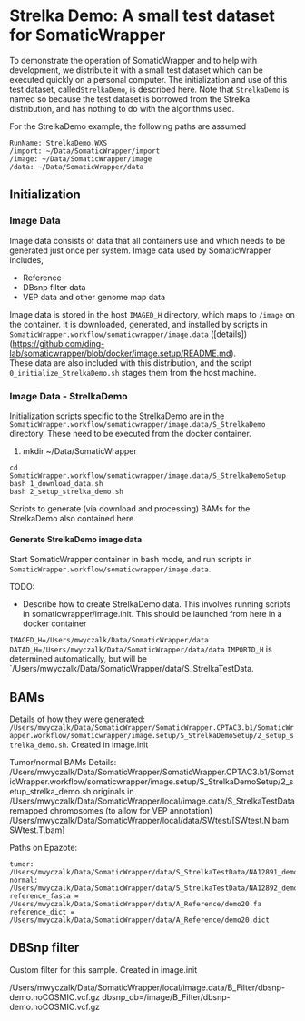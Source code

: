 # Strelka Demo: A small test dataset for SomaticWrapper

To demonstrate the operation of SomaticWrapper and to help with development,
we distribute it with a small test dataset which can be executed quickly on
a personal computer.  The initialization and use of this test dataset, called`StrelkaDemo`,
is described here.  Note that `StrelkaDemo` is named so because the test dataset is borrowed from the Strelka distribution, and
has nothing to do with the algorithms used.

For the StrelkaDemo example, the following paths are assumed
```
RunName: StrelkaDemo.WXS
/import: ~/Data/SomaticWrapper/import
/image: ~/Data/SomaticWrapper/image
/data: ~/Data/SomaticWrapper/data
```

## Initialization

### Image Data

Image data consists of data that all containers use and which needs to be generated just once per system.  Image data
used by SomaticWrapper includes,

* Reference
* DBsnp filter data
* VEP data and other genome map data

Image data is stored in the host `IMAGED_H` directory, which maps to `/image`
on the container.  It is downloaded, generated, and installed by scripts in
`SomaticWrapper.workflow/somaticwrapper/image.data`
([details])(https://github.com/ding-lab/somaticwrapper/blob/docker/image.setup/README.md).  
These data are also included with this distribution, and the script `0_initialize_StrelkaDemo.sh` stages them
from the host machine.


### Image Data - StrelkaDemo

Initialization scripts specific to the StrelkaDemo are in the `SomaticWrapper.workflow/somaticwrapper/image.data/S_StrelkaDemo`
directory.  These need to be executed from the docker container.

1. mkdir ~/Data/SomaticWrapper



```
cd SomaticWrapper.workflow/somaticwrapper/image.data/S_StrelkaDemoSetup
bash 1_download_data.sh
bash 2_setup_strelka_demo.sh
```

Scripts to generate (via download and processing) BAMs for the StrelkaDemo also contained here.

#### Generate StrelkaDemo image data

Start SomaticWrapper container in bash mode, and run scripts in `SomaticWrapper.workflow/somaticwrapper/image.data`.



TODO:

* Describe how to create StrelkaDemo data.  This involves running scripts in somaticwrapper/image.init.  This should be launched
from here in a docker container

`IMAGED_H=/Users/mwyczalk/Data/SomaticWrapper/data`
`DATAD_H=/Users/mwyczalk/Data/SomaticWrapper/data/data`
`IMPORTD_H` is determined automatically, but will be `/Users/mwyczalk/Data/SomaticWrapper/data/S_StrelkaTestData.

## BAMs
Details of how they were generated: `/Users/mwyczalk/Data/SomaticWrapper/SomaticWrapper.CPTAC3.b1/SomaticWrapper.workflow/somaticwrapper/image.setup/S_StrelkaDemoSetup/2_setup_strelka_demo.sh`.  Created in image.init

Tumor/normal BAMs
Details: /Users/mwyczalk/Data/SomaticWrapper/SomaticWrapper.CPTAC3.b1/SomaticWrapper.workflow/somaticwrapper/image.setup/S_StrelkaDemoSetup/2_setup_strelka_demo.sh
originals in /Users/mwyczalk/Data/SomaticWrapper/local/image.data/S_StrelkaTestData
remapped chromosomes (to allow for VEP annotation) /Users/mwyczalk/Data/SomaticWrapper/local/data/SWtest/[SWtest.N.bam SWtest.T.bam]


Paths on Epazote:
```
tumor: /Users/mwyczalk/Data/SomaticWrapper/data/S_StrelkaTestData/NA12891_demo20.bam
normal: /Users/mwyczalk/Data/SomaticWrapper/data/S_StrelkaTestData/NA12892_demo20.bam
reference_fasta = /Users/mwyczalk/Data/SomaticWrapper/data/A_Reference/demo20.fa
reference_dict = /Users/mwyczalk/Data/SomaticWrapper/data/A_Reference/demo20.dict
```



## DBSnp filter
Custom filter for this sample.  Created in image.init

/Users/mwyczalk/Data/SomaticWrapper/local/image.data/B_Filter/dbsnp-demo.noCOSMIC.vcf.gz
    dbsnp_db=/image/B_Filter/dbsnp-demo.noCOSMIC.vcf.gz
